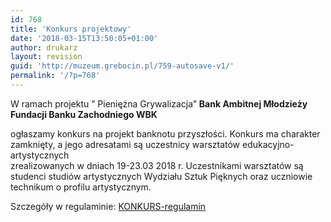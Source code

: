 ```yaml
---
id: 768
title: 'Konkurs projektowy'
date: '2018-03-15T13:50:05+01:00'
author: drukarz
layout: revision
guid: 'http://muzeum.grebocin.pl/759-autosave-v1/'
permalink: '/?p=768'
---
```


W ramach projektu ” Pieniężna Grywalizacja” **Bank Ambitnej Młodzieży Fundacji Banku Zachodniego WBK**

ogłaszamy konkurs na projekt banknotu przyszłości. Konkurs ma charakter zamknięty, a jego adresatami są uczestnicy warsztatów edukacyjno-artystycznych  
zrealizowanych w dniach 19-23.03 2018 r. Uczestnikami warsztatów są studenci studiów artystycznych Wydziału Sztuk Pięknych oraz uczniowie technikum o profilu artystycznym.

Szczegóły w regulaminie: [KONKURS-regulamin](http://muzeum.grebocin.pl/wp-content/uploads/2018/03/„BANKNOT-PRZYSZŁOŚCI_-regulamin.pdf)